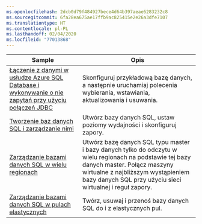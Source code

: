 ```yaml
---
ms.openlocfilehash: 2dcb0d79f484927bece4d64b397aeae6283232c8
ms.sourcegitcommit: 6fa28ea675ae17ffb9ac825415e2e26a3dfe7107
ms.translationtype: HT
ms.contentlocale: pl-PL
ms.lasthandoff: 02/04/2020
ms.locfileid: "77013868"
---
```

|Sample   |Opis  |
|---------|---------|
| [Łączenie z danymi w usłudze Azure SQL Database i wykonywanie o nie zapytań przy użyciu połączeń JDBC][4] | Skonfiguruj przykładową bazę danych, a następnie uruchamiaj polecenia wybierania, wstawiania, aktualizowania i usuwania. |
| [Tworzenie baz danych SQL i zarządzanie nimi][1] | Utwórz bazy danych SQL, ustaw poziomy wydajności i skonfiguruj zapory.|
| [Zarządzanie bazami danych SQL w wielu regionach][2] | Utwórz bazę danych SQL typu master i bazy danych tylko do odczytu w wielu regionach na podstawie tej bazy danych master. Połącz maszyny wirtualne z najbliższym wystąpieniem bazy danych SQL przy użyciu sieci wirtualnej i reguł zapory. | 
| [Zarządzanie bazami danych SQL w pulach elastycznych][3] | Twórz, usuwaj i przenoś bazy danych SQL do i z elastycznych pul. | 

[1]: https://github.com/Azure-Samples/sql-database-java-manage-db/
[2]: https://azure.microsoft.com/resources/samples/sql-database-java-manage-sql-databases-across-regions/
[3]: ../java-sdk-manage-sql-elastic-pools.md
[4]: https://docs.microsoft.com/azure/sql-database/sql-database-connect-query-java